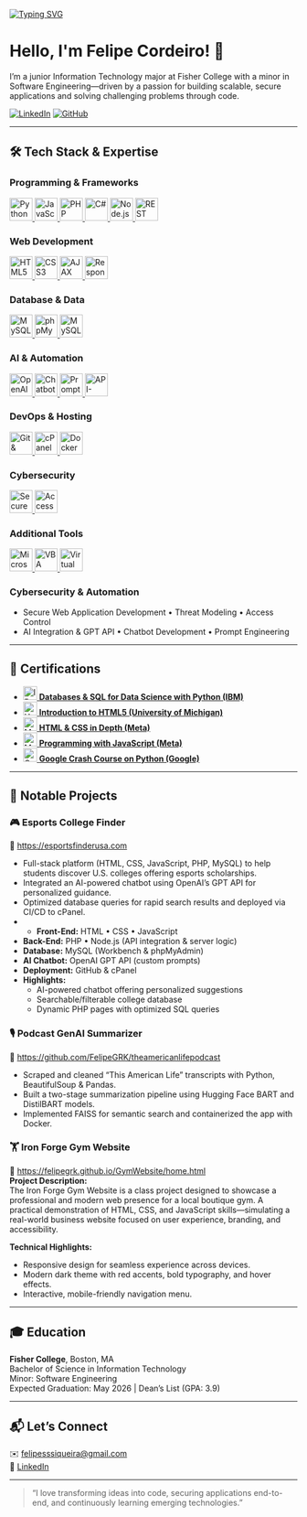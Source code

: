 [![Typing SVG](https://readme-typing-svg.demolab.com?font=Fira+Code&pause=1000&color=62F724&width=435&lines=Aspiring+Software+Engineer)](https://git.io/typing-svg)

# Hello, I'm Felipe Cordeiro! 🚀

I’m a junior Information Technology major at Fisher College with a minor in Software Engineering—driven by a passion for building scalable, secure applications and solving challenging problems through code.

[![LinkedIn](https://img.shields.io/badge/LinkedIn-%230077B5.svg?&style=flat-square&logo=linkedin&logoColor=white)](https://www.linkedin.com/in/felipe-siqueira-0bbb6a169/)  [![GitHub](https://img.shields.io/badge/GitHub-%23121011.svg?&style=flat-square&logo=github&logoColor=white)](https://github.com/FelipeGRK)

---

## 🛠 Tech Stack & Expertise

### Programming & Frameworks
<a href="https://www.python.org/">
  <img src="https://cdn.jsdelivr.net/gh/devicons/devicon/icons/python/python-original.svg" alt="Python" height="40" />
</a>
<a href="https://developer.mozilla.org/en-US/docs/Web/JavaScript">
  <img src="https://cdn.jsdelivr.net/gh/devicons/devicon/icons/javascript/javascript-original.svg" alt="JavaScript" height="40" />
</a>
<a href="https://www.php.net/">
  <img src="https://cdn.jsdelivr.net/gh/devicons/devicon/icons/php/php-original.svg" alt="PHP" height="40" />
</a>
<a href="https://learn.microsoft.com/dotnet/csharp/">
  <img src="https://cdn.jsdelivr.net/gh/devicons/devicon/icons/csharp/csharp-original.svg" alt="C#" height="40" />
</a>
<a href="https://nodejs.org/">
  <img src="https://cdn.jsdelivr.net/gh/devicons/devicon/icons/nodejs/nodejs-original.svg" alt="Node.js" height="40" />
</a>
<a href="https://www.openapis.org/">
  <img src="https://cdn.jsdelivr.net/npm/simple-icons@v9/icons/openapiinitiative.svg" alt="REST API" height="40" />
</a>

### Web Development
<a href="https://developer.mozilla.org/en-US/docs/Web/HTML">
  <img src="https://cdn.jsdelivr.net/gh/devicons/devicon/icons/html5/html5-original.svg" alt="HTML5" height="40" />
</a>
<a href="https://developer.mozilla.org/en-US/docs/Web/CSS">
  <img src="https://cdn.jsdelivr.net/gh/devicons/devicon/icons/css3/css3-original.svg" alt="CSS3" height="40" />
</a>
<a href="https://api.jquery.com/ajax/">
  <img src="https://cdn.jsdelivr.net/gh/devicons/devicon/icons/jquery/jquery-original.svg" alt="AJAX" height="40" />
</a>
<a href="https://getbootstrap.com/">
  <img src="https://cdn.jsdelivr.net/gh/devicons/devicon/icons/bootstrap/bootstrap-original.svg" alt="Responsive UI" height="40" />
</a>

### Database & Data
<a href="https://www.mysql.com/">
  <img src="https://cdn.jsdelivr.net/gh/devicons/devicon/icons/mysql/mysql-original.svg" alt="MySQL" height="40" />
</a>
<a href="https://www.phpmyadmin.net/">
  <img src="https://cdn.jsdelivr.net/npm/simple-icons@v9/icons/phpmyadmin.svg" alt="phpMyAdmin" height="40" />
</a>
<a href="https://www.mysql.com/products/workbench/">
  <img src="https://cdn.jsdelivr.net/gh/devicons/devicon/icons/mysql/mysql-original.svg" alt="MySQL Workbench" height="40" />
</a>

### AI & Automation
<a href="https://openai.com/">
  <img src="https://cdn.jsdelivr.net/npm/simple-icons@v9/icons/openai.svg" alt="OpenAI API" height="40" />
</a>
<a href="https://developers.google.com/">
  <img src="https://cdn.jsdelivr.net/gh/devicons/devicon/icons/google/google-original.svg" alt="Chatbot Dev" height="40" />
</a>
<a href="https://en.wikipedia.org/wiki/Prompt_engineering">
  <img src="https://cdn.jsdelivr.net/gh/devicons/devicon/icons/python/python-original.svg" alt="Prompt Engineering" height="40" />
</a>
<a href="https://developers.google.com/custom-search">
  <img src="https://cdn.jsdelivr.net/gh/devicons/devicon/icons/google/google-original.svg" alt="API-Google CSE" height="40" />
</a>

### DevOps & Hosting
<a href="https://git-scm.com/">
  <img src="https://cdn.jsdelivr.net/gh/devicons/devicon/icons/git/git-original.svg" alt="Git & GitHub" height="40" />
</a>
<a href="https://cpanel.net/">
  <img src="https://cdn.jsdelivr.net/npm/simple-icons@v9/icons/cpanel.svg" alt="cPanel" height="40" />
</a>
<a href="https://www.docker.com/">
  <img src="https://cdn.jsdelivr.net/gh/devicons/devicon/icons/docker/docker-original.svg" alt="Docker" height="40" />
</a>

### Cybersecurity
<a href="https://owasp.org/">
  <img src="https://cdn.jsdelivr.net/npm/simple-icons@v9/icons/owasp.svg" alt="Secure Web Dev." height="40" />
</a>
<a href="https://en.wikipedia.org/wiki/Access_control">
  <img src="https://cdn.jsdelivr.net/gh/devicons/devicon/icons/linux/linux-original.svg" alt="Access Control" height="40" />
</a>

### Additional Tools
<a href="https://office.microsoft.com/">
  <img src="https://cdn.jsdelivr.net/npm/simple-icons@v9/icons/microsoftoffice.svg" alt="Microsoft Office" height="40" />
</a>
<a href="https://docs.microsoft.com/office/vba/api/overview/">
  <img src="https://cdn.jsdelivr.net/npm/simple-icons@v9/icons/visualbasic.svg" alt="VBA" height="40" />
</a>
<a href="https://www.virtualbox.org/">
  <img src="https://cdn.jsdelivr.net/npm/simple-icons@v9/icons/virtualbox.svg" alt="Virtual Machines" height="40" />
</a>

### **Cybersecurity & Automation**  
- Secure Web Application Development • Threat Modeling • Access Control  
- AI Integration & GPT API • Chatbot Development • Prompt Engineering  
---
## 🏅 Certifications

- [<img src="https://upload.wikimedia.org/wikipedia/commons/5/51/IBM_logo.svg" height="24" alt="IBM"> **Databases & SQL for Data Science with Python (IBM)**](https://www.coursera.org/account/accomplishments/verify/DFMPM5NYEM0S)  
- [<img src="[https://upload.wikimedia.org/wikipedia/commons/thumb/8/87/University_of_Michigan_logo.svg/256px-University_of_Michigan_logo.svg.png](https://upload.wikimedia.org/wikipedia/commons/c/c1/University_of_Michigan_logo.svg)" height="24" alt="University of Michigan"> **Introduction to HTML5 (University of Michigan)**](https://www.coursera.org/account/accomplishments/certificate/S2OPNFA1JCNU)  
- [<img src="https://upload.wikimedia.org/wikipedia/commons/thumb/0/05/Meta_Platforms_Inc._logo.svg/256px-Meta_Platforms_Inc._logo.svg.png" height="24" alt="Meta"> **HTML & CSS in Depth (Meta)**](https://www.coursera.org/account/accomplishments/verify/01WW0TTVEK35)  
- [<img src="https://upload.wikimedia.org/wikipedia/commons/thumb/0/05/Meta_Platforms_Inc._logo.svg/256px-Meta_Platforms_Inc._logo.svg.png" height="24" alt="Meta"> **Programming with JavaScript (Meta)**](https://www.coursera.org/account/accomplishments/verify/GBPMZR9901NI)  
- [<img src="https://upload.wikimedia.org/wikipedia/commons/2/2f/Google_2015_logo.svg" height="24" alt="Google"> **Google Crash Course on Python (Google)**](https://www.coursera.org/account/accomplishments/verify/AMBNN3KLZL4V)  

---

## 🚀 Notable Projects

### 🎮 Esports College Finder
🔗 https://esportsfinderusa.com  
- Full-stack platform (HTML, CSS, JavaScript, PHP, MySQL) to help students discover U.S. colleges offering esports scholarships.  
- Integrated an AI-powered chatbot using OpenAI’s GPT API for personalized guidance.  
- Optimized database queries for rapid search results and deployed via CI/CD to cPanel.
- - **Front-End:** HTML • CSS • JavaScript  
- **Back-End:** PHP • Node.js (API integration & server logic)  
- **Database:** MySQL (Workbench & phpMyAdmin)  
- **AI Chatbot:** OpenAI GPT API (custom prompts)  
- **Deployment:** GitHub & cPanel  
- **Highlights:**  
  - AI-powered chatbot offering personalized suggestions  
  - Searchable/filterable college database  
  - Dynamic PHP pages with optimized SQL queries 

### 🎙️ Podcast GenAI Summarizer
🔗 https://github.com/FelipeGRK/theamericanlifepodcast  
- Scraped and cleaned “This American Life” transcripts with Python, BeautifulSoup & Pandas.  
- Built a two-stage summarization pipeline using Hugging Face BART and DistilBART models.  
- Implemented FAISS for semantic search and containerized the app with Docker.

### 🏋️ Iron Forge Gym Website
🔗 https://felipegrk.github.io/GymWebsite/home.html  
**Project Description:**  
The Iron Forge Gym Website is a class project designed to showcase a professional and modern web presence for a local boutique gym. A practical demonstration of HTML, CSS, and JavaScript skills—simulating a real-world business website focused on user experience, branding, and accessibility.

**Technical Highlights:**  
- Responsive design for seamless experience across devices.  
- Modern dark theme with red accents, bold typography, and hover effects.  
- Interactive, mobile-friendly navigation menu.  

---


## 🎓 Education

**Fisher College**, Boston, MA  
Bachelor of Science in Information Technology  
Minor: Software Engineering  
Expected Graduation: May 2026 | Dean’s List (GPA: 3.9)

---


## 📬 Let’s Connect

✉️ felipesssiqueira@gmail.com  
🔗 [LinkedIn](https://www.linkedin.com/in/felipe-siqueira-0bbb6a169/)  

---

> “I love transforming ideas into code, securing applications end-to-end, and continuously learning emerging technologies.”  
